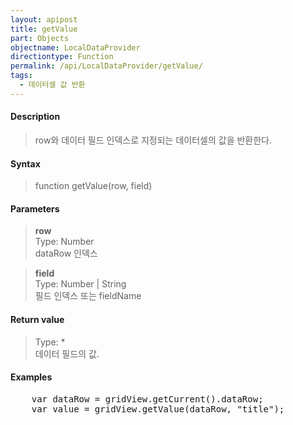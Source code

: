 ```yaml
---
layout: apipost
title: getValue
part: Objects
objectname: LocalDataProvider
directiontype: Function
permalink: /api/LocalDataProvider/getValue/
tags:
  - 데이터셀 값 반환
---
```



#### Description

>  row와 데이터 필드 인덱스로 지정되는 데이터셀의 값을 반환한다.

#### Syntax

> function getValue(row, field)

#### Parameters

> **row**  
> Type: Number  
> dataRow 인덱스

> **field**  
> Type: Number \| String  
> 필드 인덱스 또는 fieldName

#### Return value

> Type: *  
> 데이터 필드의 값.

#### Examples 

<pre class="prettyprint">
    var dataRow = gridView.getCurrent().dataRow;
    var value = gridView.getValue(dataRow, "title");
</pre>




